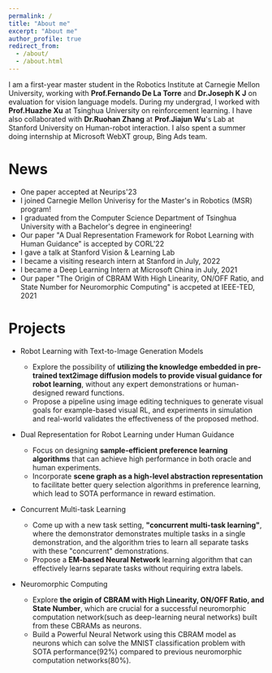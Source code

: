 ```yaml
---
permalink: /
title: "About me"
excerpt: "About me"
author_profile: true
redirect_from: 
  - /about/
  - /about.html
---
```


I am a first-year master student in the Robotics Institute at Carnegie Mellon University, working with **Prof.Fernando De La Torre** and **Dr.Joseph K J** on evaluation for vision language models. During my undergrad, I worked with **Prof.Huazhe Xu** at Tsinghua University on reinforcement learning. I have also collaborated with **Dr.Ruohan Zhang** at **Prof.Jiajun Wu**'s Lab at Stanford University on Human-robot interaction. I also spent a summer doing internship at Microsoft WebXT group, Bing Ads team. 


News
======
- One paper accepted at Neurips'23
- I joined Carnegie Mellon Univerisy for the Master's in Robotics (MSR) program! 
- I graduated from the Computer Science Department of Tsinghua University with a Bachelor's degree in engineering!
- Our paper "A Dual Representation Framework for Robot Learning with Human Guidance" is accepted by CORL'22
- I gave a talk at Stanford Vision & Learning Lab
- I became a visiting research intern at Stanford in July, 2022
- I became a Deep Learning Intern at Microsoft China in July, 2021
- Our paper "The Origin of CBRAM With High Linearity, ON/OFF Ratio, and State Number for Neuromorphic Computing" is accpeted at IEEE-TED, 2021

Projects
======
- Robot Learning with Text-to-Image Generation Models
    - Explore the possibility of **utilizing the knowledge embedded in pre-trained text2image diffusion models to provide visual guidance for robot learning**, without any expert demonstrations or human-designed reward functions.
    - Propose a pipeline using image editing techniques to generate visual goals for example-based visual RL, and experiments in simulation and real-world validates the effectiveness of the proposed method.

- Dual Representation for Robot Learning under Human Guidance
    - Focus on designing **sample-efficient preference learning algorithms** that can achieve high performance in both oracle and human experiments.
    - Incorporate **scene graph as a high-level abstraction representation** to facilitate better query selection algorithms in preference learning, which lead to SOTA performance in reward estimation.

- Concurrent Multi-task Learning
    - Come up with a new task setting, **"concurrent multi-task learning"**,  where the demonstrator demonstrates multiple tasks in a single demonstration, and the algorithm tries to learn all separate tasks with these "concurrent" demonstrations.
    - Propose a **EM-based Neural Network** learning algorithm that can effectively learns separate tasks without requiring extra labels.
    
- Neuromorphic Computing
    - Explore **the origin of CBRAM with High Linearity, ON/OFF Ratio, and State Number**, which are crucial for a successful neuromorphic computation network(such as deep-learning neural networks) built from these CBRAMs as neurons.
    - Build a Powerful Neural Network using this CBRAM model as neurons which can solve the MNIST classification problem with SOTA performance(92%) compared to previous neuromorphic computation networks(80%).
